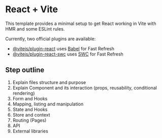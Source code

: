 # React + Vite

This template provides a minimal setup to get React working in Vite with HMR and some ESLint rules.

Currently, two official plugins are available:

- [@vitejs/plugin-react](https://github.com/vitejs/vite-plugin-react/blob/main/packages/plugin-react/README.md) uses [Babel](https://babeljs.io/) for Fast Refresh
- [@vitejs/plugin-react-swc](https://github.com/vitejs/vite-plugin-react-swc) uses [SWC](https://swc.rs/) for Fast Refresh

## Step outline

1. Explain files structure and purpose
2. Explain Component and its interaction  (props, reusability, conditional rendering)
3. Form and Hooks
4. Mapping, listing and manipulation
5. State and Hooks
6. Store and context
7. Routing (Pages)
8. API
9. External libraries
